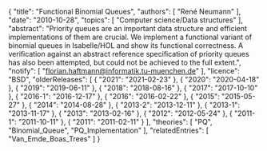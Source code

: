 {
    "title": "Functional Binomial Queues",
    "authors": [
        "René Neumann"
    ],
    "date": "2010-10-28",
    "topics": [
        "Computer science/Data structures"
    ],
    "abstract": "Priority queues are an important data structure and efficient implementations of them are crucial. We implement a functional variant of binomial queues in Isabelle/HOL and show its functional correctness. A verification against an abstract reference specification of priority queues has also been attempted, but could not be achieved to the full extent.",
    "notify": [
        "florian.haftmann@informatik.tu-muenchen.de"
    ],
    "licence": "BSD",
    "olderReleases": [
        {
            "2021": "2021-02-23"
        },
        {
            "2020": "2020-04-18"
        },
        {
            "2019": "2019-06-11"
        },
        {
            "2018": "2018-08-16"
        },
        {
            "2017": "2017-10-10"
        },
        {
            "2016-1": "2016-12-17"
        },
        {
            "2016": "2016-02-22"
        },
        {
            "2015": "2015-05-27"
        },
        {
            "2014": "2014-08-28"
        },
        {
            "2013-2": "2013-12-11"
        },
        {
            "2013-1": "2013-11-17"
        },
        {
            "2013": "2013-02-16"
        },
        {
            "2012": "2012-05-24"
        },
        {
            "2011-1": "2011-10-11"
        },
        {
            "2011": "2011-02-11"
        }
    ],
    "theories": [
        "PQ",
        "Binomial_Queue",
        "PQ_Implementation"
    ],
    "relatedEntries": [
        "Van_Emde_Boas_Trees"
    ]
}